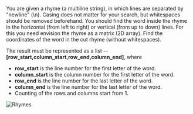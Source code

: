 You are given a rhyme (a multiline string), in which lines are separated by "newline" (\n).
Casing does not matter for your search, but whitespaces should be removed beforehand.
You should find the word inside the rhyme in the horizontal (from left to right) or vertical (from up to down) lines.
For this you need envision the rhyme as a matrix (2D array).
Find the coordinates of the word in the cut rhyme (without whitespaces).

The result must be represented as a list -- **[row_start,column_start,row_end,column_end]**, where

- **row_start** is the line number for the first letter of the word.
- **column_start** is the column number for the first letter of the word.
- **row_end** is the line number for the last letter of the word.
- **column_end** is the line number for the last letter of the word.
- Counting of the rows and columns start from 1.


![Rhymes](rhymes.svg)
